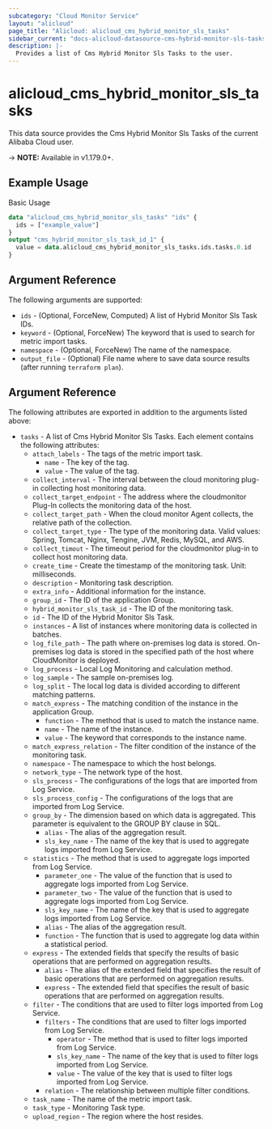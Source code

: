 ```yaml
---
subcategory: "Cloud Monitor Service"
layout: "alicloud"
page_title: "Alicloud: alicloud_cms_hybrid_monitor_sls_tasks"
sidebar_current: "docs-alicloud-datasource-cms-hybrid-monitor-sls-tasks"
description: |-
  Provides a list of Cms Hybrid Monitor Sls Tasks to the user.
---
```


# alicloud\_cms\_hybrid\_monitor\_sls\_tasks

This data source provides the Cms Hybrid Monitor Sls Tasks of the current Alibaba Cloud user.

-> **NOTE:** Available in v1.179.0+.

## Example Usage

Basic Usage

```terraform
data "alicloud_cms_hybrid_monitor_sls_tasks" "ids" {
  ids = ["example_value"]
}
output "cms_hybrid_monitor_sls_task_id_1" {
  value = data.alicloud_cms_hybrid_monitor_sls_tasks.ids.tasks.0.id
}
```

## Argument Reference

The following arguments are supported:

* `ids` - (Optional, ForceNew, Computed)  A list of Hybrid Monitor Sls Task IDs.
* `keyword` - (Optional, ForceNew) The keyword that is used to search for metric import tasks.
* `namespace` - (Optional, ForceNew) The name of the namespace.
* `output_file` - (Optional) File name where to save data source results (after running `terraform plan`).

## Argument Reference

The following attributes are exported in addition to the arguments listed above:

* `tasks` - A list of Cms Hybrid Monitor Sls Tasks. Each element contains the following attributes:
    * `attach_labels` - The tags of the metric import task.
         * `name` - The key of the tag.
         * `value` - The value of the tag.
    * `collect_interval` - The interval between the cloud monitoring plug-in collecting host monitoring data.
    * `collect_target_endpoint` - The address where the cloudmonitor Plug-In collects the monitoring data of the host.
    * `collect_target_path` - When the cloud monitor Agent collects, the relative path of the collection.
    * `collect_target_type` - The type of the monitoring data. Valid values: Spring, Tomcat, Nginx, Tengine, JVM, Redis, MySQL, and AWS.
    * `collect_timout` - The timeout period for the cloudmonitor plug-in to collect host monitoring data.
    * `create_time` - Create the timestamp of the monitoring task. Unit: milliseconds.
    * `description` - Monitoring task description.
    * `extra_info` - Additional information for the instance.
    * `group_id` - The ID of the application Group.
    * `hybrid_monitor_sls_task_id` - The ID of the monitoring task.
    * `id` - The ID of the Hybrid Monitor Sls Task.
    * `instances` - A list of instances where monitoring data is collected in batches.
    * `log_file_path` - The path where on-premises log data is stored. On-premises log data is stored in the specified path of the host where CloudMonitor is deployed.
    * `log_process` - Local Log Monitoring and calculation method.
    * `log_sample` - The sample on-premises log.
    * `log_split` - The local log data is divided according to different matching patterns.
    * `match_express` - The matching condition of the instance in the application Group.
        * `function` - The method that is used to match the instance name.
        * `name` - The name of the instance.
        * `value` - The keyword that corresponds to the instance name.
    * `match_express_relation` - The filter condition of the instance of the monitoring task.
    * `namespace` - The namespace to which the host belongs.
    * `network_type` - The network type of the host.
    * `sls_process` - The configurations of the logs that are imported from Log Service.
    * `sls_process_config` - The configurations of the logs that are imported from Log Service.
    * `group_by` - The dimension based on which data is aggregated. This parameter is equivalent to the GROUP BY clause in SQL.
        * `alias` - The alias of the aggregation result.
        * `sls_key_name` - The name of the key that is used to aggregate logs imported from Log Service.
    * `statistics` - The method that is used to aggregate logs imported from Log Service.
        * `parameter_one` - The value of the function that is used to aggregate logs imported from Log Service.
        * `parameter_two` - The value of the function that is used to aggregate logs imported from Log Service.
        * `sls_key_name` - The name of the key that is used to aggregate logs imported from Log Service.
        * `alias` - The alias of the aggregation result.
        * `function` - The function that is used to aggregate log data within a statistical period.
    * `express` - The extended fields that specify the results of basic operations that are performed on aggregation results.
        * `alias` - The alias of the extended field that specifies the result of basic operations that are performed on aggregation results.
        * `express` - The extended field that specifies the result of basic operations that are performed on aggregation results.
    * `filter` - The conditions that are used to filter logs imported from Log Service.
        * `filters` - The conditions that are used to filter logs imported from Log Service.
            * `operator` - The method that is used to filter logs imported from Log Service.
            * `sls_key_name` - The name of the key that is used to filter logs imported from Log Service.
            * `value` - The value of the key that is used to filter logs imported from Log Service.
        * `relation` - The relationship between multiple filter conditions.
    * `task_name` - The name of the metric import task.
    * `task_type` - Monitoring Task type.
    * `upload_region` - The region where the host resides.